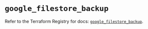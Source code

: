 # `google_filestore_backup`

Refer to the Terraform Registry for docs: [`google_filestore_backup`](https://registry.terraform.io/providers/hashicorp/google-beta/5.39.0/docs/resources/google_filestore_backup).
